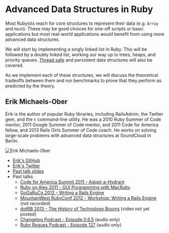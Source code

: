 # Advanced Data Structures in Ruby

Most Rubyists reach for core structures to represent their data (e.g. `Array`
and `Hash`). These may be good choices for one-off scripts or basic
applications but most real-world applications would benefit from using more
advanced data structures.

We will start by implementing a singly linked list in Ruby. This will be
followed by a doubly linked list, working our way up to trees, heaps, and
priority queues. [Thread safe](https://github.com/headius/thread_safe) and
persistent data structures will also be covered.

As we implement each of these structures, we will discuss the theoretical
tradeoffs between them and run benchmarks to prove that they perform as
predicted by the theory.

## Erik Michaels-Ober

Erik is the author of popular Ruby libraries, including RailsAdmin, the Twitter
gem, and the `t` command-line utility. He was a 2010 Ruby Summer of Code
mentor, 2011 Google Summer of Code mentor, and 2011 Code for America fellow,
and 2013 Rails Girls Summer of Code coach. He works on solving large-scale
problems with advanced data structures at SoundCloud in Berlin.

![Erik Michaels-Ober](https://raw.github.com/sferik/rubyconfau-2014-cfp/workshop-advanced_data_structures_in_ruby/workshop-advanced_data_structures_in_ruby/erik.jpg)

- [Erik's GitHub](https://github.com/sferik)
- [Erik's Twitter](https://twitter.com/sferik)
- [Past talk slides](https://speakerdeck.com/sferik)
- Past talks
  - [Code for America Summit 2011 - Adopt-a-Hydrant](https://vimeo.com/31459095)
  - [Ruby on Ales 2011 - GUI Programming with MacRuby](http://www.confreaks.com/videos/520-roa2011-gui-programming-with-mac-ruby)
  - [GoGaRuCo 2012 - Writing a Rails Engine](http://www.youtube.com/watch?v=Rvxcc46fox0)
  - [MountainWest RubyConf 2012 - Workshop: Writing a Rails Engine](http://mtnwestrubyconf.org/2012/workshops) (not recorded)
  - [dotRB 2013 - The History of Technology Booms](http://blog.bignerdranch.com/4152-dotrb-getting-plugged-in-at-a-wireless-less-conference/) (video not yet posted)
  - [Changelog Podcast - Episode 0.6.5](http://changelogshow.com/105/28859-episode-0-6-5-code-for-america-with-erik-michaels-ober-and-max-ogden) (audio only)
  - [Ruby Rogues Podcast - Episode 127](http://rubyrogues.com/127-rr-erik-michaels-ober/) (audio only)
